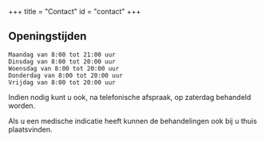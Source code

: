 +++
title = "Contact"
id = "contact"
+++

## Openingstijden

```
Maandag van 8:00 tot 21:00 uur
Dinsdag van 8:00 tot 20:00 uur
Woensdag van 8:00 tot 20:00 uur
Donderdag van 8:00 tot 20:00 uur
Vrijdag van 8:00 tot 20:00 uur
```

Indien nodig kunt u ook, na telefonische afspraak, op zaterdag behandeld worden.

Als u een medische indicatie heeft kunnen de behandelingen ook bij u thuis plaatsvinden.
